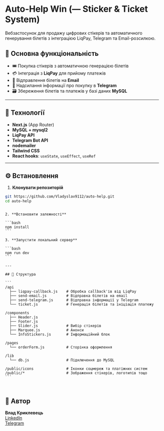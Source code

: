# Auto-Help Win (— Sticker & Ticket System)

Вебзастосунок для продажу цифрових стікерів та автоматичного генерування білетів з інтеграцією LiqPay, Telegram та Email-розсилкою.

## 🔧 Основна функціональність

- 🎟️ Покупка стікерів з автоматичною генерацією білетів
- 💳 Інтеграція з **LiqPay** для прийому платежів
- 📩 Відправлення білетів на **Email**
- 📲 Надсилання інформації про покупку в **Telegram**
- 🗃️ Збереження білетів та платежів у базі даних **MySQL**

---

## 🧩 Технології

- **Next.js** (App Router)
- **MySQL + mysql2**
- **LiqPay API**
- **Telegram Bot API**
- **nodemailer**
- **Tailwind CSS**
- **React hooks**: `useState`, `useEffect`, `useRef`

---

## ⚙️ Встановлення

1. **Клонувати репозиторій**

```bash
git https://github.com/Vladyslav9112/auto-help.git
cd auto-help
```

````

2. **Встановити залежності**

```bash
npm install
```

3. **Запустити локальний сервер**

```bash
npm run dev
```

---

## 📁 Структура

```
/api
  ├── liqpay-callback.js    # Обробка callback'ів від LiqPay
  ├── send-email.js         # Відправка білетів на email
  ├── send-telegram.js      # Відправка інформації у Telegram
  └── ticket.js             # Генерація білетів та ініціація платежу

/components
  ├── Header.js
  ├── Footer.js
  ├── Slider.js             # Вибір стікерів
  ├── Marquee.js            # Анонси
  └── InfoStickers.js       # Інформаційний блок

/pages
  └── orderForm.js          # Сторінка оформлення

/lib
  └── db.js                 # Підключення до MySQL

/public/icons               # Іконки соцмереж та платіжних систем
/public/*                   # Зображення стікерів, логотипів тощо
```



````

## 👤 Автор

**Влад Криклевець**  
[LinkedIn](https://www.linkedin.com/in/vlad-kryklyvets-6b9528175/)  
[Telegram](https://t.me/kkryklyvets)
